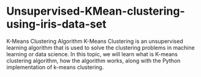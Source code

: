 # Unsupervised-KMean-clustering-using-iris-data-set
K-Means Clustering Algorithm K-Means Clustering is an unsupervised learning algorithm that is used to solve the clustering problems in machine learning or data science. In this topic, we will learn what is K-means clustering algorithm, how the algorithm works, along with the Python implementation of k-means clustering.
